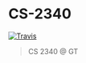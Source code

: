 # CS-2340

[![Travis](https://img.shields.io/travis/mattbdean/CS-2340.svg)](https://travis-ci.org/mattbdean/CS-2340)

> CS 2340 @ GT
